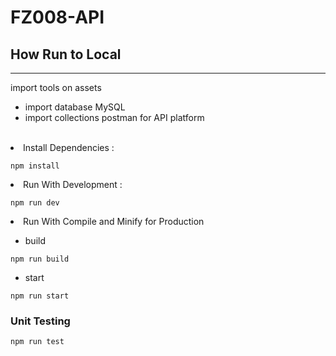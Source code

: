 # FZ008-API

## How Run to Local

---

import tools on assets

- import database MySQL
- import collections postman for API platform

<br />

<li>Install Dependencies :

```
npm install
```

<li> Run With Development :

```
npm run dev
```

<li> Run With Compile and Minify for Production</li>

- build

```
npm run build
```

- start

```
npm run start
```

### Unit Testing

```
npm run test
```
